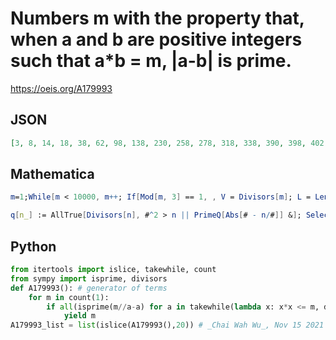 # Numbers m with the property that, when a and b are positive integers such that a\*b \= m, \|a\-b\| is prime\.
https://oeis.org/A179993
## JSON
```JSON
[3, 8, 14, 18, 38, 62, 98, 138, 230, 258, 278, 318, 338, 390, 398, 402, 458, 542, 678, 710, 770, 798, 822, 938, 1022, 1118, 1202, 1238, 1298, 1322, 1490, 1622, 1658, 2030, 2222, 2238, 2378, 2438, 2522, 2558, 2618, 2858, 2910, 3002, 3218, 3230, 3698, 4058, 4178]
```
## Mathematica
```Mathematica
m=1;While[m < 10000, m++; If[Mod[m, 3] == 1, , V = Divisors[m]; L = Length[V]; j = 0; While[j < L/2, j++; x = (m/V[[j]]) - V[[j]]; If[PrimeQ[x], , j = L]]; If[j == L/2, X = Append[X, m],]]]; X
```
```Mathematica
q[n_] := AllTrue[Divisors[n], #^2 > n || PrimeQ[Abs[# - n/#]] &]; Select[Range[4000], q] (* _Amiram Eldar_, Nov 15 2021 *)
```
## Python
```Python
from itertools import islice, takewhile, count
from sympy import isprime, divisors
def A179993(): # generator of terms
    for m in count(1):
        if all(isprime(m//a-a) for a in takewhile(lambda x: x*x <= m, divisors(m))):
            yield m
A179993_list = list(islice(A179993(),20)) # _Chai Wah Wu_, Nov 15 2021
```
